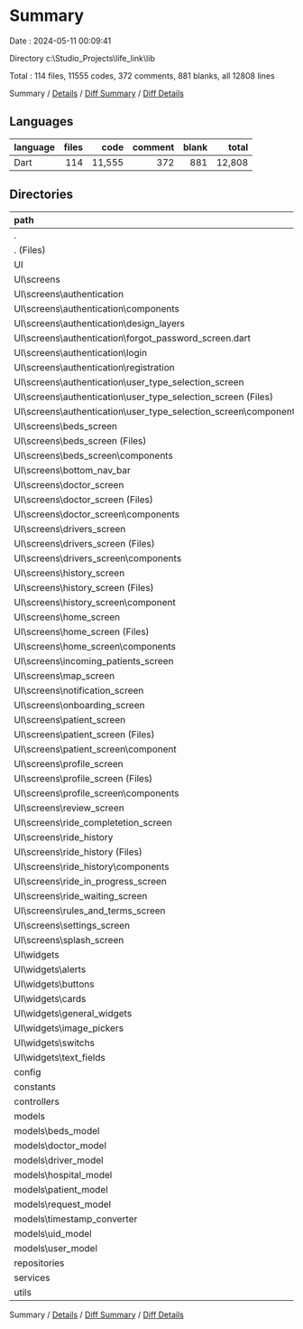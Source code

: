 # Summary

Date : 2024-05-11 00:09:41

Directory c:\\Studio_Projects\\life_link\\lib

Total : 114 files,  11555 codes, 372 comments, 881 blanks, all 12808 lines

Summary / [Details](details.md) / [Diff Summary](diff.md) / [Diff Details](diff-details.md)

## Languages
| language | files | code | comment | blank | total |
| :--- | ---: | ---: | ---: | ---: | ---: |
| Dart | 114 | 11,555 | 372 | 881 | 12,808 |

## Directories
| path | files | code | comment | blank | total |
| :--- | ---: | ---: | ---: | ---: | ---: |
| . | 114 | 11,555 | 372 | 881 | 12,808 |
| . (Files) | 2 | 108 | 15 | 11 | 134 |
| UI | 65 | 7,283 | 117 | 390 | 7,790 |
| UI\\screens | 54 | 6,555 | 116 | 351 | 7,022 |
| UI\\screens\\authentication | 11 | 1,217 | 7 | 67 | 1,291 |
| UI\\screens\\authentication\\components | 2 | 70 | 0 | 5 | 75 |
| UI\\screens\\authentication\\design_layers | 2 | 40 | 0 | 6 | 46 |
| UI\\screens\\authentication\\forgot_password_screen.dart | 1 | 125 | 1 | 7 | 133 |
| UI\\screens\\authentication\\login | 1 | 232 | 1 | 12 | 245 |
| UI\\screens\\authentication\\registration | 3 | 572 | 5 | 27 | 604 |
| UI\\screens\\authentication\\user_type_selection_screen | 2 | 178 | 0 | 10 | 188 |
| UI\\screens\\authentication\\user_type_selection_screen (Files) | 1 | 116 | 0 | 6 | 122 |
| UI\\screens\\authentication\\user_type_selection_screen\\components | 1 | 62 | 0 | 4 | 66 |
| UI\\screens\\beds_screen | 3 | 447 | 0 | 23 | 470 |
| UI\\screens\\beds_screen (Files) | 1 | 215 | 0 | 8 | 223 |
| UI\\screens\\beds_screen\\components | 2 | 232 | 0 | 15 | 247 |
| UI\\screens\\bottom_nav_bar | 1 | 89 | 0 | 6 | 95 |
| UI\\screens\\doctor_screen | 4 | 751 | 1 | 37 | 789 |
| UI\\screens\\doctor_screen (Files) | 2 | 445 | 1 | 25 | 471 |
| UI\\screens\\doctor_screen\\components | 2 | 306 | 0 | 12 | 318 |
| UI\\screens\\drivers_screen | 5 | 897 | 31 | 49 | 977 |
| UI\\screens\\drivers_screen (Files) | 2 | 442 | 11 | 29 | 482 |
| UI\\screens\\drivers_screen\\components | 3 | 455 | 20 | 20 | 495 |
| UI\\screens\\history_screen | 3 | 167 | 0 | 10 | 177 |
| UI\\screens\\history_screen (Files) | 1 | 73 | 0 | 4 | 77 |
| UI\\screens\\history_screen\\component | 2 | 94 | 0 | 6 | 100 |
| UI\\screens\\home_screen | 3 | 498 | 5 | 25 | 528 |
| UI\\screens\\home_screen (Files) | 1 | 364 | 5 | 18 | 387 |
| UI\\screens\\home_screen\\components | 2 | 134 | 0 | 7 | 141 |
| UI\\screens\\incoming_patients_screen | 2 | 156 | 0 | 5 | 161 |
| UI\\screens\\map_screen | 1 | 92 | 3 | 7 | 102 |
| UI\\screens\\notification_screen | 1 | 101 | 0 | 3 | 104 |
| UI\\screens\\onboarding_screen | 3 | 138 | 2 | 12 | 152 |
| UI\\screens\\patient_screen | 4 | 259 | 0 | 14 | 273 |
| UI\\screens\\patient_screen (Files) | 1 | 68 | 0 | 4 | 72 |
| UI\\screens\\patient_screen\\component | 3 | 191 | 0 | 10 | 201 |
| UI\\screens\\profile_screen | 3 | 406 | 25 | 23 | 454 |
| UI\\screens\\profile_screen (Files) | 1 | 323 | 24 | 15 | 362 |
| UI\\screens\\profile_screen\\components | 2 | 83 | 1 | 8 | 92 |
| UI\\screens\\review_screen | 1 | 58 | 0 | 2 | 60 |
| UI\\screens\\ride_completetion_screen | 1 | 163 | 0 | 9 | 172 |
| UI\\screens\\ride_history | 3 | 322 | 0 | 18 | 340 |
| UI\\screens\\ride_history (Files) | 1 | 71 | 0 | 5 | 76 |
| UI\\screens\\ride_history\\components | 2 | 251 | 0 | 13 | 264 |
| UI\\screens\\ride_in_progress_screen | 1 | 152 | 0 | 6 | 158 |
| UI\\screens\\ride_waiting_screen | 1 | 354 | 2 | 18 | 374 |
| UI\\screens\\rules_and_terms_screen | 1 | 104 | 0 | 3 | 107 |
| UI\\screens\\settings_screen | 1 | 87 | 40 | 5 | 132 |
| UI\\screens\\splash_screen | 1 | 97 | 0 | 9 | 106 |
| UI\\widgets | 11 | 728 | 1 | 39 | 768 |
| UI\\widgets\\alerts | 1 | 100 | 0 | 4 | 104 |
| UI\\widgets\\buttons | 1 | 34 | 1 | 3 | 38 |
| UI\\widgets\\cards | 2 | 85 | 0 | 7 | 92 |
| UI\\widgets\\general_widgets | 3 | 98 | 0 | 7 | 105 |
| UI\\widgets\\image_pickers | 1 | 150 | 0 | 6 | 156 |
| UI\\widgets\\switchs | 1 | 37 | 0 | 3 | 40 |
| UI\\widgets\\text_fields | 2 | 224 | 0 | 9 | 233 |
| config | 1 | 33 | 0 | 6 | 39 |
| constants | 2 | 74 | 0 | 3 | 77 |
| controllers | 3 | 359 | 51 | 49 | 459 |
| models | 25 | 2,288 | 162 | 280 | 2,730 |
| models\\beds_model | 3 | 177 | 19 | 34 | 230 |
| models\\doctor_model | 3 | 364 | 19 | 34 | 417 |
| models\\driver_model | 3 | 390 | 19 | 35 | 444 |
| models\\hospital_model | 3 | 301 | 19 | 35 | 355 |
| models\\patient_model | 3 | 327 | 19 | 35 | 381 |
| models\\request_model | 3 | 368 | 19 | 35 | 422 |
| models\\timestamp_converter | 1 | 0 | 10 | 4 | 14 |
| models\\uid_model | 3 | 130 | 19 | 34 | 183 |
| models\\user_model | 3 | 231 | 19 | 34 | 284 |
| repositories | 2 | 795 | 9 | 56 | 860 |
| services | 7 | 322 | 16 | 39 | 377 |
| utils | 7 | 293 | 2 | 47 | 342 |

Summary / [Details](details.md) / [Diff Summary](diff.md) / [Diff Details](diff-details.md)